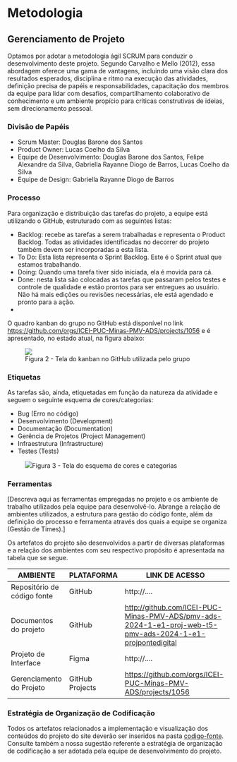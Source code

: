 
# Metodologia

## Gerenciamento de Projeto

Optamos por adotar a metodologia ágil SCRUM para conduzir o desenvolvimento deste projeto. Segundo Carvalho e Mello (2012), essa abordagem oferece uma gama de vantagens, incluindo uma visão clara dos resultados esperados, disciplina e ritmo na execução das atividades, definição precisa de papéis e responsabilidades, capacitação dos membros da equipe para lidar com desafios, compartilhamento colaborativo de conhecimento e um ambiente propício para críticas construtivas de ideias, sem direcionamento pessoal.

### Divisão de Papéis

- Scrum Master: Douglas Barone dos Santos
- Product Owner: Lucas Coelho da Silva
- Equipe de Desenvolvimento: Douglas Barone dos Santos, Felipe Alexandre da Silva, Gabriella Rayanne Diogo de Barros, Lucas Coelho da Silva
- Equipe de Design: Gabriella Rayanne Diogo de Barros

### Processo

Para organização e distribuição das tarefas do projeto, a equipe está utilizando o GitHub, estruturado com as seguintes listas:
- Backlog: recebe as tarefas a serem trabalhadas e representa o Product Backlog. Todas as atividades identificadas no decorrer do projeto também devem ser incorporadas a esta lista. 
- To Do: Esta lista representa o Sprint Backlog. Este é o Sprint atual que estamos trabalhando. 
- Doing: Quando uma tarefa tiver sido iniciada, ela é movida para cá. 
- Done: nesta lista são colocadas as tarefas que passaram pelos testes e controle de qualidade e estão prontos para ser entregues ao usuário. Não há mais edições ou revisões necessárias, ele está agendado e pronto para a ação.
- 
O quadro kanban do grupo no GitHub está disponível no link https://github.com/orgs/ICEI-PUC-Minas-PMV-ADS/projects/1056 e é apresentado, no estado atual, na figura abaixo:
<figure>
  <img src="https://github.com/orgs/ICEI-PUC-Minas-PMV-ADS/projects/1056/views/1">
   <figcaption>Figura 2 - Tela do kanban no GitHub utilizada pelo grupo</figcaption>

</figure> 

    
### Etiquetas
<p>As tarefas são, ainda, etiquetadas em função da natureza da atividade e seguem o seguinte esquema de cores/categorias:</p>

<ul>
  <li>Bug (Erro no código)</li>
  <li>Desenvolvimento (Development)</li>
  <li>Documentação (Documentation)</li>
  <li>Gerência de Projetos (Project Management)</li>
  <li>Infraestrutura (Infrastructure)</li>
  <li>Testes (Tests)</li>
</ul>

<figure> 
  <img src="https://user-images.githubusercontent.com/100447878/164068979-9eed46e1-9b44-461e-ab88-c2388e6767a1.png"
    <figcaption>Figura 3 - Tela do esquema de cores e categorias</figcaption>
</figure> 
  
### Ferramentas

[Descreva aqui as ferramentas empregadas no projeto e os ambiente de trabalho utilizados pela  equipe para desenvolvê-lo. Abrange a relação de ambientes utilizados, a estrutura para gestão do código fonte, além da definição do processo e ferramenta através dos quais a equipe se organiza (Gestão de Times).]

Os artefatos do projeto são desenvolvidos a partir de diversas plataformas e a relação dos ambientes com seu respectivo propósito é apresentada na tabela que se segue.

| AMBIENTE                            | PLATAFORMA                         | LINK DE ACESSO                         |
|-------------------------------------|------------------------------------|----------------------------------------|
| Repositório de código fonte         | GitHub                             | http://....                            |
| Documentos do projeto               | GitHub                             | http://github.com/ICEI-PUC-Minas-PMV-ADS/pmv-ads-2024-1-e1-proj-web-t5-pmv-ads-2024-1-e1-projpontedigital |
| Projeto de Interface                | Figma                              | http://....                            |
| Gerenciamento do Projeto            | GitHub Projects                    | https://github.com/orgs/ICEI-PUC-Minas-PMV-ADS/projects/1056 |

### Estratégia de Organização de Codificação 

Todos os artefatos relacionados a implementação e visualização dos conteúdos do projeto do site deverão ser inseridos na pasta [codigo-fonte](http://https://github.com/ICEI-PUC-Minas-PMV-ADS/WebApplicationProject-Template-v2/tree/main/codigo-fonte). Consulte também a nossa sugestão referente a estratégia de organização de codificação a ser adotada pela equipe de desenvolvimento do projeto.
